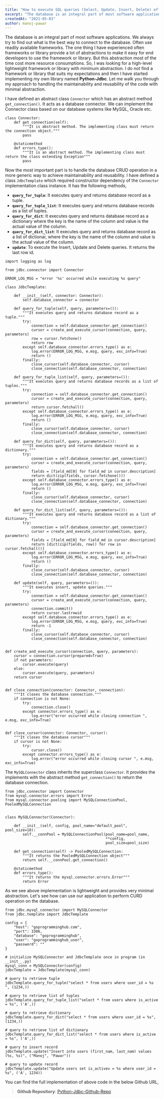 ```yaml
---
title: "How to execute SQL queries (Select, Update, Insert, Delete) effectively using Python?"
excerpt: "The database is an integral part of most software applications. We always try to find out what is the best way to connect to the database. Often use readily available frameworks. The one thing I have experienced often frameworks or libraries provide a lot of abstractions to make it easy for end developers to use the framework or library."
createdAt: "2021-05-03"
author: manoj-pawar
---
```


The database is an integral part of most software applications. We always try to find out what is the best way to connect to the database. Often use readily available frameworks. The one thing I have experienced often frameworks or library provide a lot of abstractions to make it easy for end developers to use the framework or library. But this abstraction most of the time cost more resource consumptions. So, I was looking for a high-level lightweight framework or library with minimum abstraction. I do not find a framework or library that suits my expectations and then I have started implementing my own library named **Python-Jdbc**. Let me walk you through my approach to handling the maintainability and reusability of the code with minimal abstraction.

I have defined an abstract class `Connector` which has an abstract method `get_connection()`. It acts as a database connector. We can implement the Connector class based on our database systems like MySQL, Oracle etc.

```python[class="line-numbers"]
class Connector:
    def get_connection(self):
        """It is abstract method. The implementing class must return the connection object."""
        pass

    @staticmethod
    def errors_type():
        """It is an abstract method. The implementing class must return the class extending Exception"""
        pass
```

Now the most important part is to handle the database CRUD operation in a more generic way to achieve maintainability and reusability. I have defined a class `JdbcTemplate` which required constructor dependency of the `Connector` implementation class instance. It has the following methods,

- **`query_for_tuple`**: It executes query and returns database record as a tuple.
- **`query_for_tuple_list`**: It executes query and returns database records as a list of tuples.
- **`query_for_dict`**: It executes query and returns database record as a dictionary where the key is the name of the column and value is the actual value of the column.
- **`query_for_dict_list`**: It executes query and returns database record as a list of dictionar, where the key is the name of the column and value is the actual value of the column.
- **`update`**: To execute the Insert, Update and Delete queries. It returns the last row id.

```python[class="line-numbers"]
import logging as log

from jdbc.connector import Connector

ERROR_LOG_MSG = "error '%s' occurred while executing %s query"

class JdbcTemplate:

    def __init__(self, connector: Connector):
        self.database_connector = connector

    def query_for_tuple(self, query, parameters=()):
        """It executes query and returns database record as a tuple."""
        try:
            connection = self.database_connector.get_connection()
            cursor = create_and_execute_cursor(connection, query, parameters)
            row = cursor.fetchone()
            return row
        except self.database_connector.errors_type() as e:
            log.error(ERROR_LOG_MSG, e.msg, query, exc_info=True)
            return ()
        finally:
            close_cursor(self.database_connector, cursor)
            close_connection(self.database_connector, connection)

    def query_for_tuple_list(self, query, parameters=()):
        """It executes query and returns database records as a list of tuples."""
        try:
            connection = self.database_connector.get_connection()
            cursor = create_and_execute_cursor(connection, query, parameters)
            return cursor.fetchall()
        except self.database_connector.errors_type() as e:
            log.error(ERROR_LOG_MSG, e.msg, query, exc_info=True)
            return ()
        finally:
            close_cursor(self.database_connector, cursor)
            close_connection(self.database_connector, connection)

    def query_for_dict(self, query, parameters=()):
        """It executes query and returns database record as a dictionary."""
        try:
            connection = self.database_connector.get_connection()
            cursor = create_and_execute_cursor(connection, query, parameters)
            fields = [field_md[0] for field_md in cursor.description]
            return dict(zip(fields, cursor.fetchone()))
        except self.database_connector.errors_type() as e:
            log.error(ERROR_LOG_MSG, e.msg, query, exc_info=True)
            return ()
        finally:
            close_cursor(self.database_connector, cursor)
            close_connection(self.database_connector, connection)

    def query_for_dict_list(self, query, parameters=()):
        """It executes query and returns database record as a list of dictionary."""
        try:
            connection = self.database_connector.get_connection()
            cursor = create_and_execute_cursor(connection, query, parameters)
            fields = [field_md[0] for field_md in cursor.description]
            return [dict(zip(fields, row)) for row in cursor.fetchall()]
        except self.database_connector.errors_type() as e:
            log.error(ERROR_LOG_MSG, e.msg, query, exc_info=True)
            return ()
        finally:
            close_cursor(self.database_connector, cursor)
            close_connection(self.database_connector, connection)

    def update(self, query, parameters=()):
        """It executes insert, update queries."""
        try:
            connection = self.database_connector.get_connection()
            cursor = create_and_execute_cursor(connection, query, parameters)
            connection.commit()
            return cursor.lastrowid
        except self.database_connector.errors_type() as e:
            log.error(ERROR_LOG_MSG, e.msg, query, exc_info=True)
            return -1
        finally:
            close_cursor(self.database_connector, cursor)
            close_connection(self.database_connector, connection)


def create_and_execute_cursor(connection, query, parameters):
    cursor = connection.cursor(prepared=True)
    if not parameters:
        cursor.execute(query)
    else:
        cursor.execute(query, parameters)
    return cursor


def close_connection(connector: Connector, connection):
    """It closes the database connection."""
    if connection is not None:
        try:
            connection.close()
        except connector.errors_type() as e:
            log.error("error occurred while closing connection ", e.msg, exc_info=True)


def close_cursor(connector: Connector, cursor):
    """It closes the database cursor"""
    if cursor is not None:
        try:
            cursor.close()
        except connector.errors_type() as e:
            log.error("error occurred while closing cursor ", e.msg, exc_info=True)
```

The `MySQLConnector` class inherits the superclass `Connector`. It provides the implements with the abstract method `get_connection()` to return the database connection.

```python[class="line-numbers"]
from jdbc.connector import Connector
from mysql.connector.errors import Error
from mysql.connector.pooling import MySQLConnectionPool, PooledMySQLConnection


class MySQLConnector(Connector):

    def __init__(self, config, pool_name="default_pool", pool_size=10):
        self.__connPool = MySQLConnectionPool(pool_name=pool_name,
                                              **config,
                                              pool_size=pool_size)

    def get_connection(self) -> PooledMySQLConnection:
        """It returns the PooledMySQLConnection object"""
        return self.__connPool.get_connection()

    @staticmethod
    def errors_type():
        """It returns the mysql.connector.errors.Error"""
        return Error
```

As we see above implementation is lightweight and provides very minimal abstraction. Let's see how can use our application to perform CURD operation on the database.

```python[class="line-numbers"]
from jdbc.mysql_connector import MySQLConnector
from jdbc.template import JdbcTemplate

config = {
    "host": "goprogramminghub.com",
    "port": 3306,
    "database": "goprogramminghub",
    "user": "goprogramminghub_user",
    "password": ""
}

# initialize MySQLConnector and JdbcTemplate once in program (in __init__.py)
mysql_conn = MySQLConnector(config)
jdbcTemplate = JdbcTemplate(mysql_conn)

# query to retrieve tuple
jdbcTemplate.query_for_tuple("select * from users where user_id = %s ", (1234,))

# query to retrieve list of tuples
jdbcTemplate.query_for_tuple_list("select * from users where is_active = %s", ('A',))

# query to retrieve dictionary
jdbcTemplate.query_for_dict("select * from users where user_id = %s", (1234,))

# query to retrieve list of dictionary
jdbcTemplate.query_for_dict_list("select * from users where is_active = %s", ('A',))

# query to insert record
jdbcTemplate.update("Insert into users (first_nam, last_nam) values (%s, %s)", ("Manoj", "Pawar"))

# query to update record
jdbcTemplate.update("Update users set is_activev = %s where user_id = %s", ('A', 1234))
```

You can find the full implementation of above code in the below Github URL,

> **Github Repository**: [Python-Jdbc-Github-Repo](https://github.com/manojpawar94/python-jdbc)
